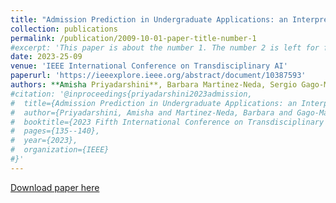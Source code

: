 ```yaml
---
title: "Admission Prediction in Undergraduate Applications: an Interpretable Deep Learning Approach"
collection: publications
permalink: /publication/2009-10-01-paper-title-number-1
#excerpt: 'This paper is about the number 1. The number 2 is left for future work.'
date: 2023-25-09
venue: 'IEEE International Conference on Transdisciplinary AI'
paperurl: 'https://ieeexplore.ieee.org/abstract/document/10387593'
authors: **Amisha Priyadarshini**, Barbara Martinez-Neda, Sergio Gago-Masague 
#citation: '@inproceedings{priyadarshini2023admission,
#  title={Admission Prediction in Undergraduate Applications: an Interpretable Deep Learning Approach},
#  author={Priyadarshini, Amisha and Martinez-Neda, Barbara and Gago-Masague, Sergio},
#  booktitle={2023 Fifth International Conference on Transdisciplinary AI (TransAI)},
#  pages={135--140},
#  year={2023},
#  organization={IEEE}
#}'
---
```


[Download paper here](http://academicpages.github.io/files/Paper_1.pdf)
